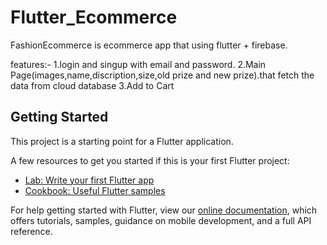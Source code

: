 # Flutter_Ecommerce

FashionEcommerce is ecommerce app that using flutter + firebase.


features:-
1.login and singup with email and password.
2.Main Page(images,name,discription,size,old prize and new prize).that fetch the data from cloud database
3.Add to Cart


## Getting Started

This project is a starting point for a Flutter application.

A few resources to get you started if this is your first Flutter project:

- [Lab: Write your first Flutter app](https://flutter.dev/docs/get-started/codelab)
- [Cookbook: Useful Flutter samples](https://flutter.dev/docs/cookbook)

For help getting started with Flutter, view our
[online documentation](https://flutter.dev/docs), which offers tutorials,
samples, guidance on mobile development, and a full API reference.
